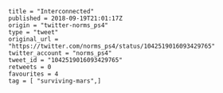 ```
title = "Interconnected"
published = 2018-09-19T21:01:17Z
origin = "twitter-norms_ps4"
type = "tweet"
original_url = "https://twitter.com/norms_ps4/status/1042519016093429765"
twitter_account = "norms_ps4"
tweet_id = "1042519016093429765"
retweets = 0
favourites = 4
tag = [ "surviving-mars",]
```

<p class='image'><img src='https://mnf.m17s.net/2018/09/19/DnfFhPmWsAE_LMn.jpg' alt=''></p>

